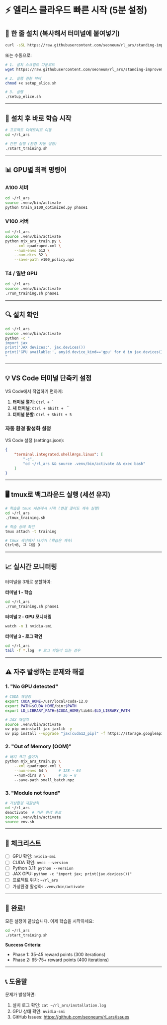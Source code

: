 # ⚡ 엘리스 클라우드 빠른 시작 (5분 설정)

## 🎯 한 줄 설치 (복사해서 터미널에 붙여넣기)

```bash
curl -sSL https://raw.githubusercontent.com/seoneum/rl_ars/standing-improvement/setup_elice.sh | bash
```

또는 수동으로:

```bash
# 1. 설치 스크립트 다운로드
wget https://raw.githubusercontent.com/seoneum/rl_ars/standing-improvement/setup_elice.sh

# 2. 실행 권한 부여
chmod +x setup_elice.sh

# 3. 실행
./setup_elice.sh
```

---

## 🚀 설치 후 바로 학습 시작

```bash
# 프로젝트 디렉토리로 이동
cd ~/rl_ars

# 간편 실행 (환경 자동 설정)
./start_training.sh
```

---

## 📊 GPU별 최적 명령어

### A100 서버
```bash
cd ~/rl_ars
source .venv/bin/activate
python train_a100_optimized.py phase1
```

### V100 서버
```bash
cd ~/rl_ars
source .venv/bin/activate
python mjx_ars_train.py \
    --xml quadruped.xml \
    --num-envs 512 \
    --num-dirs 32 \
    --save-path v100_policy.npz
```

### T4 / 일반 GPU
```bash
cd ~/rl_ars
source .venv/bin/activate
./run_training.sh phase1
```

---

## 🔍 설치 확인

```bash
cd ~/rl_ars
source .venv/bin/activate
python -c "
import jax
print('JAX devices:', jax.devices())
print('GPU available:', any(d.device_kind=='gpu' for d in jax.devices()))
"
```

---

## 💡 VS Code 터미널 단축키 설정

VS Code에서 작업하기 편하게:

1. **터미널 열기**: `` Ctrl + ` ``
2. **새 터미널**: `Ctrl + Shift + ` ``
3. **터미널 분할**: `Ctrl + Shift + 5`

### 자동 환경 활성화 설정

VS Code 설정 (settings.json):
```json
{
    "terminal.integrated.shellArgs.linux": [
        "-c",
        "cd ~/rl_ars && source .venv/bin/activate && exec bash"
    ]
}
```

---

## 🖥️ tmux로 백그라운드 실행 (세션 유지)

```bash
# 학습을 tmux 세션에서 시작 (연결 끊어도 계속 실행)
cd ~/rl_ars
./tmux_training.sh

# 학습 상태 확인
tmux attach -t training

# tmux 세션에서 나가기 (학습은 계속)
Ctrl+B, 그 다음 D
```

---

## 📈 실시간 모니터링

터미널을 3개로 분할하여:

**터미널 1 - 학습**
```bash
cd ~/rl_ars
./run_training.sh phase1
```

**터미널 2 - GPU 모니터링**
```bash
watch -n 1 nvidia-smi
```

**터미널 3 - 로그 확인**
```bash
cd ~/rl_ars
tail -f *.log  # 로그 파일이 있는 경우
```

---

## ⚠️ 자주 발생하는 문제와 해결

### 1. "No GPU detected"
```bash
# CUDA 재설정
export CUDA_HOME=/usr/local/cuda-12.0
export PATH=$CUDA_HOME/bin:$PATH
export LD_LIBRARY_PATH=$CUDA_HOME/lib64:$LD_LIBRARY_PATH

# JAX 재설치
source .venv/bin/activate
uv pip uninstall jax jaxlib -y
uv pip install --upgrade "jax[cuda12_pip]" -f https://storage.googleapis.com/jax-releases/jax_cuda_releases.html
```

### 2. "Out of Memory (OOM)"
```bash
# 배치 크기 줄이기
python mjx_ars_train.py \
    --xml quadruped.xml \
    --num-envs 64 \     # 128 → 64
    --num-dirs 8 \      # 16 → 8
    --save-path small_batch.npz
```

### 3. "Module not found"
```bash
# 가상환경 재활성화
cd ~/rl_ars
deactivate  # 기존 환경 종료
source .venv/bin/activate
source env.sh
```

---

## 📝 체크리스트

- [ ] GPU 확인: `nvidia-smi`
- [ ] CUDA 확인: `nvcc --version`
- [ ] Python 3.11: `python --version`
- [ ] JAX GPU: `python -c "import jax; print(jax.devices())"`
- [ ] 프로젝트 위치: `~/rl_ars`
- [ ] 가상환경 활성화: `.venv/bin/activate`

---

## 🎉 완료!

모든 설정이 끝났습니다. 이제 학습을 시작하세요:

```bash
cd ~/rl_ars
./start_training.sh
```

**Success Criteria:**
- Phase 1: 35-45 reward points (300 iterations)
- Phase 2: 65-75+ reward points (400 iterations)

---

## 📞 도움말

문제가 발생하면:
1. 설치 로그 확인: `cat ~/rl_ars/installation.log`
2. GPU 상태 확인: `nvidia-smi`
3. GitHub Issues: https://github.com/seoneum/rl_ars/issues